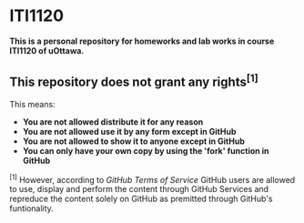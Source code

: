 # ITI1120
**This is a personal repository for homeworks and lab works in course ITI1120 of uOttawa.**
## **This repository does not grant any rights<sup>[1]</sup>**
This means:
* **You are not allowed distribute it for any reason**
* **You are not allowed use it by any form except in GitHub**
* **You are not allowed to show it to anyone except in GitHub**
* **You can only have your own copy by using the 'fork' function in GitHub**  

<sup>[1]</sup> However, according to _GitHub Terms of Service_ GitHub users are allowed to use, display and perform the content through GitHub Services and repreduce the content solely on GitHub as premitted through GitHub's funtionality.
